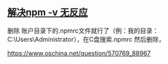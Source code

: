 ## [解决npm -v 无反应](https://blog.csdn.net/Lpandeng/article/details/77840585)
删除 账户目录下的.npmrc文件就行了（例：我的目录：C:\Users\Administrator），在C盘搜索.npmrc  然后删除，

https://www.oschina.net/question/570769_88967





